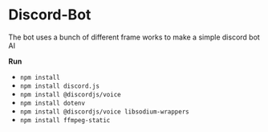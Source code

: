 # Discord-Bot
The bot uses a bunch of different frame works to make a simple discord bot AI

**Run** 
- `npm install`
- `npm install discord.js`
- `npm install @discordjs/voice`
- `npm install dotenv`
- `npm install @discordjs/voice libsodium-wrappers`
- `npm install ffmpeg-static`
